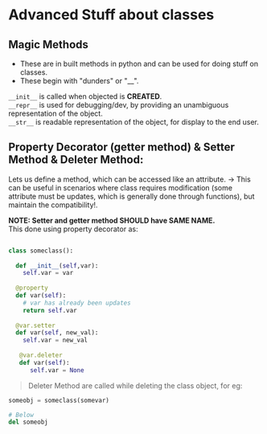 # Advanced Stuff about classes  

## Magic Methods   

* These are in built methods in python and can be used for doing stuff on classes.   
* These begin with "dunders" or "__".
  
```__init__``` is called when objected is **CREATED**.   
```__repr__``` is used for debugging/dev, by providing an unambiguous representation of the object.   
```__str__``` is readable representation of the object, for display to the end user.

## Property Decorator (getter method) & Setter Method & Deleter Method:   

Lets us define a method, which can be accessed like an attribute. -> This can be useful in scenarios where class requires modification 
(some attribute must be updates, which is generally done through functions), but maintain the compatibility!.    
   
**NOTE: Setter and getter method SHOULD have SAME NAME.**   
This done using property decorator as:   
```python

class someclass():
  
  def __init__(self,var):
    self.var = var
    
  @property
  def var(self):
    # var has already been updates
    return self.var
    
  @var.setter
  def var(self, new_val):
    self.var = new_val
    
   @var.deleter
   def var(self):
      self.var = None
```
   
> Deleter Method are called while deleting the class object, for eg:   
```python
someobj = someclass(somevar)

# Below
del someobj
```

